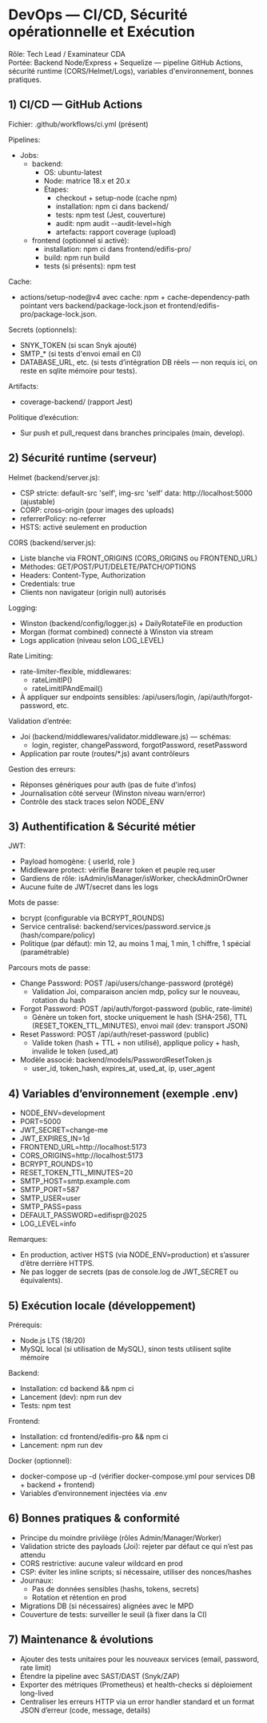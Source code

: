 # DevOps — CI/CD, Sécurité opérationnelle et Exécution

Rôle: Tech Lead / Examinateur CDA  
Portée: Backend Node/Express + Sequelize — pipeline GitHub Actions, sécurité runtime (CORS/Helmet/Logs), variables d&#39;environnement, bonnes pratiques.

## 1) CI/CD — GitHub Actions

Fichier: .github/workflows/ci.yml (présent)

Pipelines:
- Jobs:
  - backend:
    - OS: ubuntu-latest
    - Node: matrice 18.x et 20.x
    - Étapes:
      - checkout + setup-node (cache npm)
      - installation: npm ci dans backend/
      - tests: npm test (Jest, couverture)
      - audit: npm audit --audit-level=high
      - artefacts: rapport coverage (upload)
  - frontend (optionnel si activé):
    - installation: npm ci dans frontend/edifis-pro/
    - build: npm run build
    - tests (si présents): npm test

Cache:
- actions/setup-node@v4 avec cache: npm + cache-dependency-path pointant vers backend/package-lock.json et frontend/edifis-pro/package-lock.json.

Secrets (optionnels):
- SNYK_TOKEN (si scan Snyk ajouté)
- SMTP_* (si tests d&#39;envoi email en CI)
- DATABASE_URL, etc. (si tests d’intégration DB réels — non requis ici, on reste en sqlite mémoire pour tests).

Artifacts:
- coverage-backend/ (rapport Jest)

Politique d’exécution:
- Sur push et pull_request dans branches principales (main, develop).

## 2) Sécurité runtime (serveur)

Helmet (backend/server.js):
- CSP stricte: default-src &#39;self&#39;, img-src &#39;self&#39; data: http://localhost:5000 (ajustable)
- CORP: cross-origin (pour images des uploads)
- referrerPolicy: no-referrer
- HSTS: activé seulement en production

CORS (backend/server.js):
- Liste blanche via FRONT_ORIGINS (CORS_ORIGINS ou FRONTEND_URL)
- Méthodes: GET/POST/PUT/DELETE/PATCH/OPTIONS
- Headers: Content-Type, Authorization
- Credentials: true
- Clients non navigateur (origin null) autorisés

Logging:
- Winston (backend/config/logger.js) + DailyRotateFile en production
- Morgan (format combined) connecté à Winston via stream
- Logs application (niveau selon LOG_LEVEL)

Rate Limiting:
- rate-limiter-flexible, middlewares:
  - rateLimitIP()
  - rateLimitIPAndEmail()
- À appliquer sur endpoints sensibles: /api/users/login, /api/auth/forgot-password, etc.

Validation d’entrée:
- Joi (backend/middlewares/validator.middleware.js) — schémas:
  - login, register, changePassword, forgotPassword, resetPassword
- Application par route (routes/*.js) avant contrôleurs

Gestion des erreurs:
- Réponses génériques pour auth (pas de fuite d&#39;infos)
- Journalisation côté serveur (Winston niveau warn/error)
- Contrôle des stack traces selon NODE_ENV

## 3) Authentification & Sécurité métier

JWT:
- Payload homogène: { userId, role }
- Middleware protect: vérifie Bearer token et peuple req.user
- Gardiens de rôle: isAdmin/isManager/isWorker, checkAdminOrOwner
- Aucune fuite de JWT/secret dans les logs

Mots de passe:
- bcrypt (configurable via BCRYPT_ROUNDS)
- Service centralisé: backend/services/password.service.js (hash/compare/policy)
- Politique (par défaut): min 12, au moins 1 maj, 1 min, 1 chiffre, 1 spécial (paramétrable)

Parcours mots de passe:
- Change Password: POST /api/users/change-password (protégé)
  - Validation Joi, comparaison ancien mdp, policy sur le nouveau, rotation du hash
- Forgot Password: POST /api/auth/forgot-password (public, rate-limité)
  - Génère un token fort, stocke uniquement le hash (SHA-256), TTL (RESET_TOKEN_TTL_MINUTES), envoi mail (dev: transport JSON)
- Reset Password: POST /api/auth/reset-password (public)
  - Valide token (hash + TTL + non utilisé), applique policy + hash, invalide le token (used_at)
- Modèle associé: backend/models/PasswordResetToken.js
  - user_id, token_hash, expires_at, used_at, ip, user_agent

## 4) Variables d’environnement (exemple .env)

- NODE_ENV=development
- PORT=5000
- JWT_SECRET=change-me
- JWT_EXPIRES_IN=1d
- FRONTEND_URL=http://localhost:5173
- CORS_ORIGINS=http://localhost:5173
- BCRYPT_ROUNDS=10
- RESET_TOKEN_TTL_MINUTES=20
- SMTP_HOST=smtp.example.com
- SMTP_PORT=587
- SMTP_USER=user
- SMTP_PASS=pass
- DEFAULT_PASSWORD=edifispr@2025
- LOG_LEVEL=info

Remarques:
- En production, activer HSTS (via NODE_ENV=production) et s’assurer d’être derrière HTTPS.
- Ne pas logger de secrets (pas de console.log de JWT_SECRET ou équivalents).

## 5) Exécution locale (développement)

Prérequis:
- Node.js LTS (18/20)
- MySQL local (si utilisation de MySQL), sinon tests utilisent sqlite mémoire

Backend:
- Installation: cd backend && npm ci
- Lancement (dev): npm run dev
- Tests: npm test

Frontend:
- Installation: cd frontend/edifis-pro && npm ci
- Lancement: npm run dev

Docker (optionnel):
- docker-compose up -d (vérifier docker-compose.yml pour services DB + backend + frontend)
- Variables d’environnement injectées via .env

## 6) Bonnes pratiques & conformité

- Principe du moindre privilège (rôles Admin/Manager/Worker)
- Validation stricte des payloads (Joi): rejeter par défaut ce qui n’est pas attendu
- CORS restrictive: aucune valeur wildcard en prod
- CSP: éviter les inline scripts; si nécessaire, utiliser des nonces/hashes
- Journaux:
  - Pas de données sensibles (hashs, tokens, secrets)
  - Rotation et rétention en prod
- Migrations DB (si nécessaires) alignées avec le MPD
- Couverture de tests: surveiller le seuil (à fixer dans la CI)

## 7) Maintenance & évolutions

- Ajouter des tests unitaires pour les nouveaux services (email, password, rate limit)
- Étendre la pipeline avec SAST/DAST (Snyk/ZAP)
- Exporter des métriques (Prometheus) et health-checks si déploiement long-lived
- Centraliser les erreurs HTTP via un error handler standard et un format JSON d’erreur (code, message, details)
